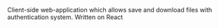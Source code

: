 Client-side web-application which allows save and download files with authentication system. Written on React
